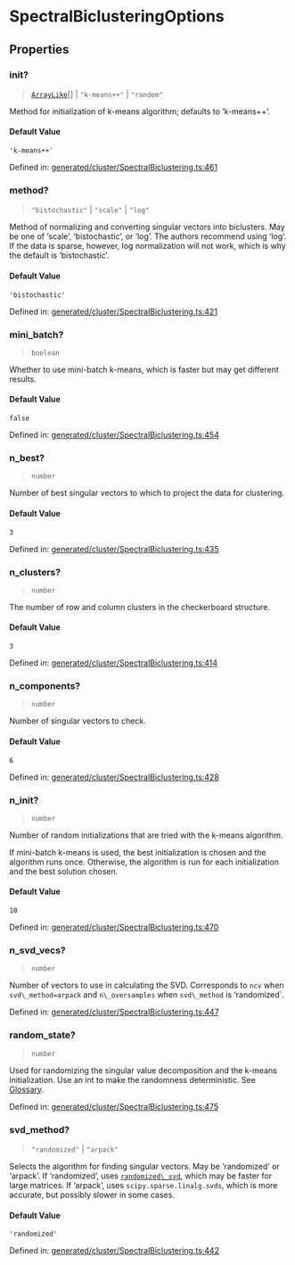 # SpectralBiclusteringOptions

## Properties

### init?

> [`ArrayLike`](../types/ArrayLike.md)[] \| `"k-means++"` \| `"random"`

Method for initialization of k-means algorithm; defaults to ‘k-means++’.

#### Default Value

`'k-means++'`

Defined in:  [generated/cluster/SpectralBiclustering.ts:461](https://github.com/transitive-bullshit/scikit-learn-ts/blob/92ab806/packages/sklearn/src/generated/cluster/SpectralBiclustering.ts#L461)

### method?

> `"bistochastic"` \| `"scale"` \| `"log"`

Method of normalizing and converting singular vectors into biclusters. May be one of ‘scale’, ‘bistochastic’, or ‘log’. The authors recommend using ‘log’. If the data is sparse, however, log normalization will not work, which is why the default is ‘bistochastic’.

#### Default Value

`'bistochastic'`

Defined in:  [generated/cluster/SpectralBiclustering.ts:421](https://github.com/transitive-bullshit/scikit-learn-ts/blob/92ab806/packages/sklearn/src/generated/cluster/SpectralBiclustering.ts#L421)

### mini\_batch?

> `boolean`

Whether to use mini-batch k-means, which is faster but may get different results.

#### Default Value

`false`

Defined in:  [generated/cluster/SpectralBiclustering.ts:454](https://github.com/transitive-bullshit/scikit-learn-ts/blob/92ab806/packages/sklearn/src/generated/cluster/SpectralBiclustering.ts#L454)

### n\_best?

> `number`

Number of best singular vectors to which to project the data for clustering.

#### Default Value

`3`

Defined in:  [generated/cluster/SpectralBiclustering.ts:435](https://github.com/transitive-bullshit/scikit-learn-ts/blob/92ab806/packages/sklearn/src/generated/cluster/SpectralBiclustering.ts#L435)

### n\_clusters?

> `number`

The number of row and column clusters in the checkerboard structure.

#### Default Value

`3`

Defined in:  [generated/cluster/SpectralBiclustering.ts:414](https://github.com/transitive-bullshit/scikit-learn-ts/blob/92ab806/packages/sklearn/src/generated/cluster/SpectralBiclustering.ts#L414)

### n\_components?

> `number`

Number of singular vectors to check.

#### Default Value

`6`

Defined in:  [generated/cluster/SpectralBiclustering.ts:428](https://github.com/transitive-bullshit/scikit-learn-ts/blob/92ab806/packages/sklearn/src/generated/cluster/SpectralBiclustering.ts#L428)

### n\_init?

> `number`

Number of random initializations that are tried with the k-means algorithm.

If mini-batch k-means is used, the best initialization is chosen and the algorithm runs once. Otherwise, the algorithm is run for each initialization and the best solution chosen.

#### Default Value

`10`

Defined in:  [generated/cluster/SpectralBiclustering.ts:470](https://github.com/transitive-bullshit/scikit-learn-ts/blob/92ab806/packages/sklearn/src/generated/cluster/SpectralBiclustering.ts#L470)

### n\_svd\_vecs?

> `number`

Number of vectors to use in calculating the SVD. Corresponds to `ncv` when `svd\_method=arpack` and `n\_oversamples` when `svd\_method` is ‘randomized`.

Defined in:  [generated/cluster/SpectralBiclustering.ts:447](https://github.com/transitive-bullshit/scikit-learn-ts/blob/92ab806/packages/sklearn/src/generated/cluster/SpectralBiclustering.ts#L447)

### random\_state?

> `number`

Used for randomizing the singular value decomposition and the k-means initialization. Use an int to make the randomness deterministic. See [Glossary](../../glossary.html#term-random_state).

Defined in:  [generated/cluster/SpectralBiclustering.ts:475](https://github.com/transitive-bullshit/scikit-learn-ts/blob/92ab806/packages/sklearn/src/generated/cluster/SpectralBiclustering.ts#L475)

### svd\_method?

> `"randomized"` \| `"arpack"`

Selects the algorithm for finding singular vectors. May be ‘randomized’ or ‘arpack’. If ‘randomized’, uses [`randomized\_svd`](sklearn.utils.extmath.randomized_svd.html#sklearn.utils.extmath.randomized_svd "sklearn.utils.extmath.randomized_svd"), which may be faster for large matrices. If ‘arpack’, uses `scipy.sparse.linalg.svds`, which is more accurate, but possibly slower in some cases.

#### Default Value

`'randomized'`

Defined in:  [generated/cluster/SpectralBiclustering.ts:442](https://github.com/transitive-bullshit/scikit-learn-ts/blob/92ab806/packages/sklearn/src/generated/cluster/SpectralBiclustering.ts#L442)
